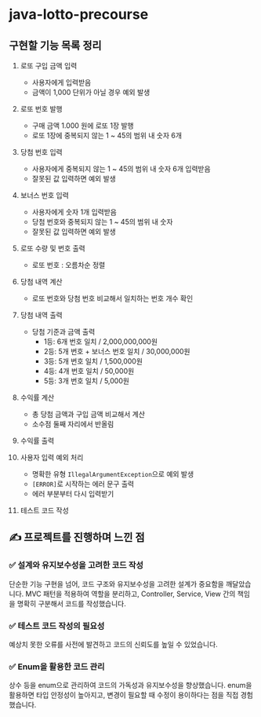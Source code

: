 # java-lotto-precourse
## 구현할 기능 목록 정리
1. 로또 구입 금액 입력
   - 사용자에게 입력받음
   - 금액이 1,000 단위가 아닐 경우 예외 발생
     
2. 로또 번호 발행
   - 구매 금액 1.000 원에 로또 1장 발행
   - 로또 1장에 중복되지 않는 1 ~ 45의 범위 내 숫자 6개 
  
3. 당첨 번호 입력
   - 사용자에게 중복되지 않는 1 ~ 45의 범위 내 숫자 6개 입력받음
   - 잘못된 값 입력하면 예외 발생

4. 보너스 번호 입력
   - 사용자에게 숫자 1개 입력받음
   - 당첨 번호와 중복되지 않는 1 ~ 45의 범위 내 숫자
   - 잘못된 값 입력하면 예외 발생

5. 로또 수량 및 번호 출력
   - 로또 번호 : 오름차순 정렬
  
6. 당첨 내역 계산
   - 로또 번호와 당첨 번호 비교해서 일치하는 번호 개수 확인

7. 당첨 내역 출력
   - 당첨 기준과 금액 출력
     - 1등: 6개 번호 일치 / 2,000,000,000원
     - 2등: 5개 번호 + 보너스 번호 일치 / 30,000,000원
     - 3등: 5개 번호 일치 / 1,500,000원
     - 4등: 4개 번호 일치 / 50,000원
     - 5등: 3개 번호 일치 / 5,000원

8. 수익률 계산
   - 총 당첨 금액과 구입 금액 비교해서 계산
   - 소수점 둘째 자리에서 반올림

9. 수익률 출력
    
10. 사용자 입력 예외 처리
    - 명확한 유형 `IllegalArgumentException`으로 예외 발생
    - `[ERROR]`로 시작하는 에러 문구 출력
    - 에러 부분부터 다시 입력받기
   
11. 테스트 코드 작성 

## ✍️ 프로젝트를 진행하며 느낀 점
### ✅ 설계와 유지보수성을 고려한 코드 작성
단순한 기능 구현을 넘어, 코드 구조와 유지보수성을 고려한 설계가 중요함을 깨달았습니다.
MVC 패턴을 적용하여 역할을 분리하고, Controller, Service, View 간의 책임을 명확히 구분해서 코드를 작성했습니다.
### ✅ 테스트 코드 작성의 필요성
예상치 못한 오류를 사전에 발견하고 코드의 신뢰도를 높일 수 있었습니다.
### ✅ Enum을 활용한 코드 관리
상수 등을 enum으로 관리하여 코드의 가독성과 유지보수성을 향상했습니다.
enum을 활용하면 타입 안정성이 높아지고, 변경이 필요할 때 수정이 용이하다는 점을 직접 경험했습니다.
